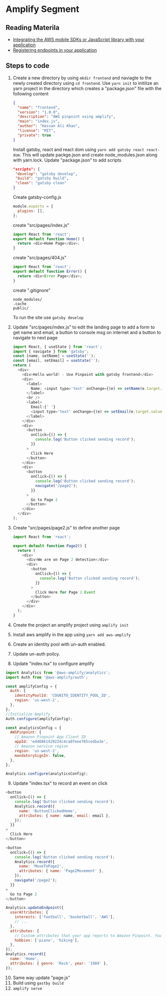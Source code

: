 # Amplify Segment

## Reading Materila

- [Integrating the AWS mobile SDKs or JavaScript library with your application](https://docs.aws.amazon.com/pinpoint/latest/developerguide/integrate-sdk.html)
- [Registering endpoints in your application](https://docs.aws.amazon.com/pinpoint/latest/developerguide/integrate-endpoints.html)

## Steps to code

1. Create a new directory by using `mkdir frontend` and naviagte to the newly created directory using `cd frontend`. Use `yarn init` to initilize an yarn project in the directory which creates a "package.json" file with the following content

   ```json
   {
     "name": "frontend",
     "version": "1.0.0",
     "description": "AWS pinpoint using amplify",
     "main": "index.js",
     "author": "Hassan Ali Khan",
     "license": "MIT",
     "private": true
   }
   ```

   Install gatsby, react and react dom using `yarn add gatsby react react-dom`. This will update packge.json and create node_modules.json along with yarn.lock. Update "package.json" to add scripts

   ```json
   "scripts": {
    "develop": "gatsby develop",
    "build": "gatsby build",
    "clean": "gatsby clean"
   }
   ```

   Create gatsby-config.js

   ```js
   module.exports = {
     plugins: [],
   };
   ```

   create "src/pages/index.js"

   ```js
   import React from 'react';
   export default function Home() {
     return <div>Home Page</div>;
   }
   ```

   create "src/pages/404.js"

   ```js
   import React from 'react';
   export default function Error() {
     return <div>Error Page</div>;
   }
   ```

   create ".gitignore"

   ```
   node_modules/
   .cache
   public/
   ```

   To run the site use `gatsby develop`

2. Update "src/pages/index.js" to edit the landing page to add a form to get name and email, a button to console msg on internet and a button to navigate to next page

   ```js
   import React, { useState } from 'react';
   import { navigate } from 'gatsby';
   const [name, setName] = useState('');
   const [email, setEmail] = useState('');
   return (
     <div>
       <div>Hello world! - Use Pinpoint with gatsby frontend</div>
       <div>
         <label>
           Name: <input type='text' onChange={(e) => setName(e.target.value)} />
         </label>
         <br />
         <label>
           Email:{' '}
           <input type='text' onChange={(e) => setEmail(e.target.value)} />
         </label>
       </div>
       <div>
         <button
           onClick={() => {
             console.log('Button clicked sending record');
           }}
         >
           Click Here
         </button>
       </div>
       <div>
         <button
           onClick={() => {
             console.log('Button clicked sending record');
             navigate('/page2');
           }}
         >
           Go to Page 2
         </button>
       </div>
     </div>
   );
   ```

3. Create "src/pages/page2.js" to define another page

   ```js
   import React from 'react';

   export default function Page2() {
     return (
       <div>
         <div>We are on Page 2 detection</div>
         <div>
           <button
             onClick={() => {
               console.log('Button clicked sending record');
             }}
           >
             Click Here for Page 2 Event
           </button>
         </div>
       </div>
     );
   }
   ```

4. Create the project an amplify project using `amplify init`

5. Install aws amplify in the app using `yarn add aws-amplify`

6. Create an identity pool with un-auth enabled.
7. Update un-auth poilcy.
8. Update "index.tsx" to configure amplify

```js
import Analytics from '@aws-amplify/analytics';
import Auth from '@aws-amplify/auth';

const amplifyConfig = {
  Auth: {
    identityPoolId: 'COGNITO_IDENTITY_POOL_ID',
    region: 'us-west-2',
  },
};
//Initialize Amplify
Auth.configure(amplifyConfig);

const analyticsConfig = {
  AWSPinpoint: {
    // Amazon Pinpoint App Client ID
    appId: 'ed46861429224c4ca0feee765cedba3e',
    // Amazon service region
    region: 'us-west-2',
    mandatorySignIn: false,
  },
};

Analytics.configure(analyticsConfig);
```

9. Update "index.tsx" to record an event on click

```js
<button
  onClick={() => {
    console.log('Button clicked sending record');
    Analytics.record({
      name: 'ButtonClickedHome',
      attributes: { name: name, email: email },
    });
  }}
>
  Click Here
</button>
```

```js
<button
  onClick={() => {
    console.log('Button clicked sending record');
    Analytics.record({
      name: 'MoveToPage2',
      attributes: { name: 'Page2Movement' },
    });
    navigate('/page2');
  }}
>
  Go to Page 2
</button>
```

```js
Analytics.updateEndpoint({
  userAttributes: {
    interests: ['football', 'basketball', 'AWS'],
    // ...
  },
  attributes: {
    // Custom attributes that your app reports to Amazon Pinpoint. You can use these attributes as selection criteria when you create a segment.
    hobbies: ['piano', 'hiking'],
  },
});
Analytics.record({
  name: 'Home',
  attributes: { genre: 'Rock', year: '1989' },
});
```

10. Same way update "page.js"
11. Build using `gastby build`
12. `amplify serve`

